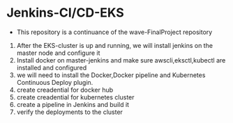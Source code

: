 # Jenkins-CI/CD-EKS 
- This repository is a continuance of the wave-FinalProject repository 
1) After the EKS-cluster is up and running, we will install jenkins on the master node and configure it
2) Install docker on master-jenkins and make sure awscli,eksctl,kubectl are installed and configured
3) we will need to install the Docker,Docker pipeline and Kubernetes Continuous Deploy plugin.
4) create creadential for docker hub 
5) create creadential for kubernetes cluster 
6) create a pipeline in Jenkins and build it
7) verify the deployments to the cluster

